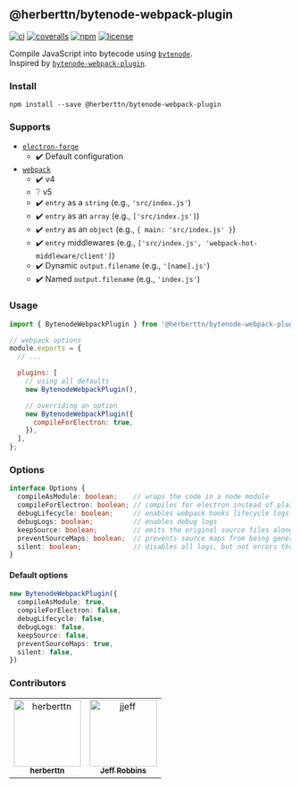 @herberttn/bytenode-webpack-plugin
---

[![ci][badge-workflow-ci]][badge-workflow-ci-link]
[![coveralls][badge-coveralls]][badge-coveralls-link]
[![npm][badge-npm]][badge-npm-link]
[![license][badge-license]][badge-license-link]

[badge-coveralls]: https://img.shields.io/coveralls/github/herberttn/bytenode-webpack-plugin?logo=coveralls&style=flat-square
[badge-coveralls-link]: https://coveralls.io/github/herberttn/bytenode-webpack-plugin
[badge-license]: https://img.shields.io/github/license/herberttn/bytenode-webpack-plugin?style=flat-square
[badge-license-link]: LICENSE
[badge-npm]: https://img.shields.io/npm/v/@herberttn/bytenode-webpack-plugin?logo=npm&style=flat-square
[badge-npm-link]: https://www.npmjs.com/package/@herberttn/bytenode-webpack-plugin
[badge-workflow-ci]: https://img.shields.io/github/workflow/status/herberttn/bytenode-webpack-plugin/ci?label=ci&logo=github&style=flat-square
[badge-workflow-ci-link]: https://github.com/herberttn/bytenode-webpack-plugin/actions/workflows/ci.yml

Compile JavaScript into bytecode using [`bytenode`][link-to-bytenode].  
Inspired by [`bytenode-webpack-plugin`][link-to-bytenode-webpack-plugin].

[link-to-bytenode-webpack-plugin]: https://www.npmjs.com/package/bytenode-webpack-plugin
[link-to-bytenode]: https://www.npmjs.com/package/bytenode

### Install
```shell
npm install --save @herberttn/bytenode-webpack-plugin
```

### Supports
- [`electron-forge`][link-to-electron-forge]
  - :heavy_check_mark:  Default configuration
- [`webpack`][link-to-webpack]
  - :heavy_check_mark:  v4
  - :grey_question:  v5
  - :heavy_check_mark:   `entry` as a `string` (e.g., `'src/index.js'`)
  - :heavy_check_mark:   `entry` as an `array` (e.g., `['src/index.js']`)
  - :heavy_check_mark:   `entry` as an `object` (e.g., `{ main: 'src/index.js' }`)
  - :heavy_check_mark:   `entry` middlewares (e.g., `['src/index.js', 'webpack-hot-middleware/client']`)
  - :heavy_check_mark:   Dynamic `output.filename` (e.g., `'[name].js'`)
  - :heavy_check_mark:   Named `output.filename` (e.g., `'index.js'`)

[link-to-electron-forge]: https://www.npmjs.com/package/electron-forge
[link-to-webpack]: https://www.npmjs.com/package/webpack

### Usage
```javascript
import { BytenodeWebpackPlugin } from '@herberttn/bytenode-webpack-plugin';

// webpack options
module.exports = {
  // ...

  plugins: [
    // using all defaults
    new BytenodeWebpackPlugin(),

    // overriding an option
    new BytenodeWebpackPlugin({
      compileForElectron: true,
    }),
  ],
};
```

### Options
```typescript
interface Options {
  compileAsModule: boolean;    // wraps the code in a node module
  compileForElectron: boolean; // compiles for electron instead of plain node
  debugLifecycle: boolean;     // enables webpack hooks lifecycle logs
  debugLogs: boolean;          // enables debug logs
  keepSource: boolean;         // emits the original source files along with the compiled ones
  preventSourceMaps: boolean;  // prevents source maps from being generated
  silent: boolean;             // disables all logs, but not errors thrown (overrides debug flags)
}
```

#### Default options
```typescript
new BytenodeWebpackPlugin({
  compileAsModule: true,
  compileForElectron: false,
  debugLifecycle: false,
  debugLogs: false,
  keepSource: false,
  preventSourceMaps: true,
  silent: false,
})
```

### Contributors

<table>
  <tr>
    <td align="center">
      <a href="https://github.com/herberttn">
        <img src="https://avatars.githubusercontent.com/u/5903869?v=4" width="120;" alt="herberttn"/>
        <br />
        <sub><b>herberttn</b></sub>
      </a>
    </td>
    <td align="center">
      <a href="https://github.com/jjeff">
        <img src="https://avatars.githubusercontent.com/u/321284?v=4" width="120;" alt="jjeff"/>
        <br />
        <sub><b>Jeff Robbins</b></sub>
      </a>
    </td>
  </tr>
</table>
